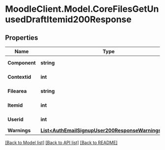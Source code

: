 # MoodleClient.Model.CoreFilesGetUnusedDraftItemid200Response

## Properties

Name | Type | Description | Notes
------------ | ------------- | ------------- | -------------
**Component** | **string** | File area component. | [default to "null"]
**Contextid** | **int** | File area context. | [default to null]
**Filearea** | **string** | File area name. | [default to "null"]
**Itemid** | **int** | File are item id. | [default to null]
**Userid** | **int** | File area user id. | [default to null]
**Warnings** | [**List&lt;AuthEmailSignupUser200ResponseWarningsInner&gt;**](AuthEmailSignupUser200ResponseWarningsInner.md) |  | [optional] 

[[Back to Model list]](../README.md#documentation-for-models) [[Back to API list]](../README.md#documentation-for-api-endpoints) [[Back to README]](../README.md)

